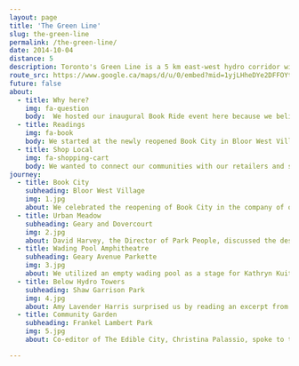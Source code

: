 ```yaml
---
layout: page
title: 'The Green Line'
slug: the-green-line
permalink: /the-green-line/
date: 2014-10-04
distance: 5
description: Toronto's Green Line is a 5 km east-west hydro corridor with the potential to be a continuous park and transportation network for cyclists and pedestrians.
route_src: https://www.google.ca/maps/d/u/0/embed?mid=1yjLHheDYe2DFFOYt1woBn-aMJzc
future: false
about:
  - title: Why here?
    img: fa-question
    body:  We hosted our inaugural Book Ride event here because we believe that The Green Line is a wonderful space in Toronto that everyone should know about. The area is currently a mixture of hydro towers, public and private amenities, green space, walkways, and gravel yards, but the Friends of the Green Line group have a great vision for the space. Park People and others are working to have the Green Line made into a continuous linear park, similar to other hydro and rail corridors that now have walkways, green spaces and playgrounds, much like the High Line in New York and the BeltLine in Atlanta.
  - title: Readings
    img: fa-book
    body: We started at the newly reopened Book City in Bloor West Village, where Catherine Bush presented her novel Accusation. Once we arrived at the Green Line, Shawn Micallef talked to the design potential of the area (Shawn was a judge of the Green Line Design competition in 2012–2013). Then Kathryn Kuitenbrouwer spoke about her novel, All the Broken Things, which is set in High Park. Kathryn focused on how we interpret the city through fiction. Through her writing on urban issues, Amy Lavender Harris spoke about cycling in the city. Amy also gave us a sneak peek into some of her new writings. Christina Palassio shared her thoughts on local food at a community garden just down the street from The Stop Community Food Centre at Wychwood Barns, where she works as Director of Communications. We finished with an energetic performance from spoken word artist and activist Tanya Neumeyer.
  - title: Shop Local
    img: fa-shopping-cart
    body: We wanted to connect our communities with our retailers and show that families on bicycles want to stop and shop local. The goal was to promote small businesses including Book City, Sweet Flour, Featherstone Two Wheels Green Delivery, BeerBikeTO, VERT Catering, and Coco Organic Crafted Chocolate. A big shout-out to Laurie from Featherstone Two Wheels Green Delivery, who acted as our bookmobile for the day. Laurie pulled a ton of books using pedal power and sheer determination.
journey:
  - title: Book City
    subheading: Bloor West Village
    img: 1.jpg
    about: We celebrated the reopening of Book City in the company of our authors and three levels of government. Catherine Bush read from her award winning novel Accusation.
  - title: Urban Meadow
    subheading: Geary and Dovercourt
    img: 2.jpg
    about: David Harvey, the Director of Park People, discussed the design possibilities of the Green Line and it's off-grid-ness potential. "People ask where is the Green Line? What is the Green Line? Well, you're on the Green Line".
  - title: Wading Pool Amphitheatre
    subheading: Geary Avenue Parkette
    img: 3.jpg
    about: We utilized an empty wading pool as a stage for Kathryn Kuitenbrouwer, author of All The Broken Things. Sometimes the best stages are hiding in plain sight.
  - title: Below Hydro Towers
    subheading: Shaw Garrison Park
    img: 4.jpg
    about: Amy Lavender Harris surprised us by reading an excerpt from a work-in-progress. The juxtaposition of the hydro towers on the Green Line was a perfect backdrop for a reading on cycling and infrastructure.
  - title: Community Garden
    subheading: Frankel Lambert Park
    img: 5.jpg
    about: Co-editor of The Edible City, Christina Palassio, spoke to the importance of community gardens. Our Book Ride came to an end with a vibrant spoken word performance by Tanya Neumeyer.

---
```


<section id="splash">
</section>
